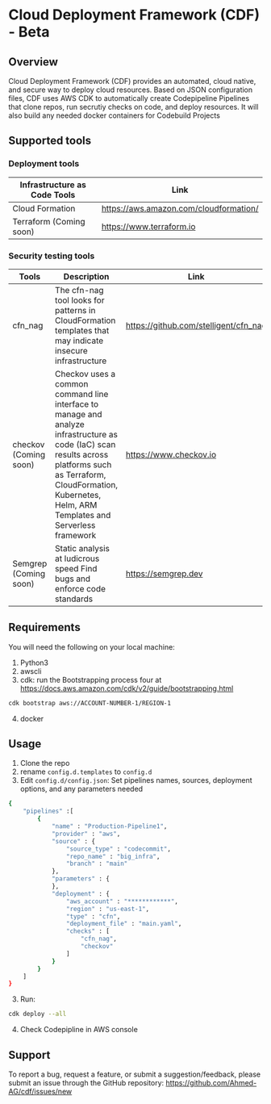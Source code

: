 # Cloud Deployment Framework (CDF) - Beta
## Overview
Cloud Deployment Framework (CDF) provides an automated, cloud native, and secure way to deploy cloud resources. 
Based on JSON configuration files, CDF uses AWS CDK to automatically create Codepipeline Pipelines that clone repos, run secrutiy checks on code, and deploy resources. It will also build any needed docker containers for Codebuild Projects

## Supported tools
### Deployment tools
Infrastructure as Code Tools  | Link |
--- | --- |
Cloud Formation | https://aws.amazon.com/cloudformation/
Terraform (Coming soon) | https://www.terraform.io

### Security testing tools
Tools | Description | Link |
--- | --- | --- |
cfn_nag | The cfn-nag tool looks for patterns in CloudFormation templates that may indicate insecure infrastructure | https://github.com/stelligent/cfn_nag
checkov (Coming soon) | Checkov uses a common command line interface to manage and analyze infrastructure as code (IaC) scan results across platforms such as Terraform, CloudFormation, Kubernetes, Helm, ARM Templates and Serverless framework | https://www.checkov.io
Semgrep (Coming soon) | Static analysis at ludicrous speed Find bugs and enforce code standards | https://semgrep.dev

## Requirements
You will need the following on your local machine:
1. Python3
2. awscli
3. cdk: run the Bootstrapping process four at https://docs.aws.amazon.com/cdk/v2/guide/bootstrapping.html
```bash
cdk bootstrap aws://ACCOUNT-NUMBER-1/REGION-1
```
4. docker

## Usage
 1. Clone the repo
 2. rename `config.d.templates` to `config.d`
 2. Edit `config.d/config.json`: Set pipelines names, sources, deployment options, and any parameters needed

```bash
{
    "pipelines" :[
        {
            "name" : "Production-Pipeline1",
            "provider" : "aws",
            "source" : {
                "source_type" : "codecommit",
                "repo_name" : "big_infra",
                "branch" : "main"
            },
            "parameters" : {
            },
            "deployment" : {
                "aws_account" : "************",
                "region" : "us-east-1",
                "type" : "cfn",
                "deployment_file" : "main.yaml",
                "checks" : [
                    "cfn_nag", 
                    "checkov" 
                ]
            }
        }
    ]
}
```
3. Run:
```bash
cdk deploy --all
```
4. Check Codepipline in AWS console

## Support
To report a bug, request a feature, or submit a suggestion/feedback, please submit an issue through the GitHub repository: https://github.com/Ahmed-AG/cdf/issues/new